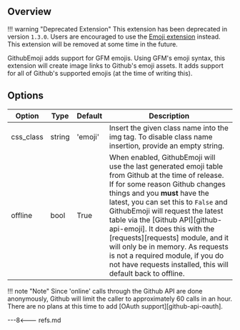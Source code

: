 ## Overview

!!! warning "Deprecated Extension"
    This extension has been deprecated in version `1.3.0`.  Users are encouraged to use the [Emoji extension](./emoji.md) instead.  This extension will be removed at some time in the future.

GithubEmoji adds support for GFM emojis.  Using GFM's emoji syntax, this extension will create image links to Github's emoji assets.  It adds support for all of Github's supported emojis (at the time of writing this).

## Options

| Option    | Type | Default |Description |
|-----------|------|---------|------------|
| css_class | string | 'emoji' | Insert the given class name into the img tag.  To disable class name insertion, provide an empty string. |
| offline | bool | True | When enabled, GithubEmoji will use the last generated emoji table from Github at the time of release.  If for some reason Github changes things and you **must** have the latest, you can set this to `False` and GithubEmoji will request the latest table via the [Github API][github-api-emoji].  It does this with the [requests][requests] module, and it will only be in memory.  As requests is not a required module, if you do not have requests installed, this will default back to offline. |

!!! note "Note"
    Since 'online' calls through the Github API are done anonymously, Github will limit the caller to approximately 60 calls in an hour.  There are no plans at this time to add [OAuth support][github-api-oauth].

---8<--- refs.md
